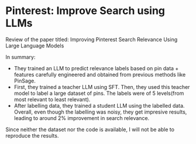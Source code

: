 # Pinterest: Improve Search using LLMs

Review of the paper titled: Improving Pinterest Search Relevance Using Large Language Models

In summary:

- They trained an LLM to predict relevance labels based on pin data + features carefully engineered and obtained from previous methods like PinSage.
- First, they trained a teacher LLM using SFT. Then, they used this teacher model to label a large dataset of pins. The labels were of 5 levels(from most relevant to least relevant).
- After labelling data, they trained a student LLM using the labelled data. Overall, even though the labelling was noisy, they get impresive results, leading to around 2% improvement in search relevance.

Since neither the dataset nor the code is available, I will not be able to reproduce the results.
